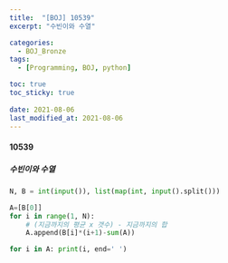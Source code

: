 ```yaml
---
title:  "[BOJ] 10539"
excerpt: "수빈이와 수열"

categories:
  - BOJ_Bronze
tags:
  - [Programming, BOJ, python]

toc: true
toc_sticky: true
 
date: 2021-08-06
last_modified_at: 2021-08-06
---
```

#### 10539
##### 수빈이와 수열

```python
N, B = int(input()), list(map(int, input().split()))

A=[B[0]]
for i in range(1, N):
    # (지금까지의 평균 x 갯수) - 지금까지의 합
    A.append(B[i]*(i+1)-sum(A))

for i in A: print(i, end=' ')
```